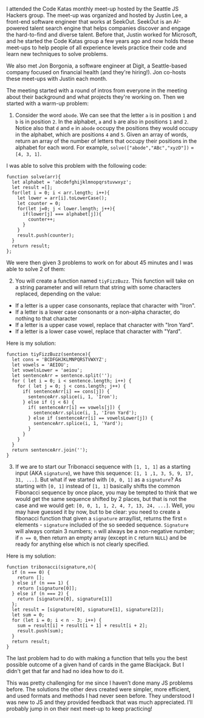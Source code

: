 I attended the Code Katas monthly meet-up hosted by the Seattle JS Hackers group. The meet-up was organized and hosted by Justin Lee, a front-end software engineer that works at SeekOut. SeekOut is an AI-powered talent search engine that helps companies discover and engage the hard-to-find and diverse talent. Before that, Justin worked for Microsoft, and he started the Code Katas group a few years ago and now holds these meet-ups to help people of all experience levels practice their code and learn new techniques to solve problems.

We also met Jon Borgonia, a software engineer at Digit, a Seattle-based company focused on financial health (and they're hiring!). Jon co-hosts these meet-ups with Justin each month.

The meeting started with a round of intros from everyone in the meeting about their background and what projects they're working on. Then we started with a warm-up problem:

1) Consider the word `abode`. We can see that the letter `a` is in position `1` and `b` is in position `2`. In the alphabet, `a` and `b` are also in positions `1` and `2`. Notice also that `d` and `e` in `abode` occupy the positions they would occupy in the alphabet, which are positions `4` and `5`. Given an array of words, return an array of the number of letters that occupy their positions in the alphabet for each word. For example, `solve(["abode","ABc","xyzD"])` = `[4, 3, 1]`.

I was able to solve this problem with the following code:

```
function solve(arr){
  let alphabet = 'abcdefghijklmnopqrstuvwxyz';
  let result =[];
  for(let i = 0; i < arr.length; i++){
    let lower = arr[i].toLowerCase();
    let counter = 0;
    for(let j=0; j < lower.length; j++){
      if(lower[j] === alphabet[j]){
        counter++;
      }
    }
    result.push(counter);
  }
  return result;
};
```

We were then given 3 problems to work on for about 45 minutes and I was able to solve 2 of them:

2) You will create a function named `tiyFizzBuzz`. This function will take on a string parameter and will return that string with some characters replaced, depending on the value:

* If a letter is a upper case consonants, replace that character with "Iron".
* If a letter is a lower case consonants or a non-alpha character, do nothing to that character
* If a letter is a upper case vowel, replace that character with "Iron Yard".
* If a letter is a lower case vowel, replace that character with "Yard".

Here is my solution:

```
function tiyFizzBuzz(sentence){
  let cons = 'BCDFGHJKLMNPQRSTVWXYZ';
  let vowels = 'AEIOU';
  let vowelsLower = 'aeiou';
  let sentenceArr = sentence.split('');
  for ( let i = 0; i < sentence.length; i++) {
    for ( let j = 0; j < cons.length; j++) {
      if( sentenceArr[i] == cons[j]) {
        sentenceArr.splice(i, 1, 'Iron');
      } else if (j < 6) {
        if( sentenceArr[i] == vowels[j]) {
          sentenceArr.splice(i, 1, 'Iron Yard');
        } else if (sentenceArr[i] == vowelsLower[j]) {
          sentenceArr.splice(i, 1, 'Yard');
        }
      }
    }
  }
  return sentenceArr.join('');
}
```

3) If we are to start our Tribonacci sequence with `[1, 1, 1]` as a starting input (AKA `signature`), we have this sequence: `[1, 1 ,1, 3, 5, 9, 17, 31, ...]`. But what if we started with `[0, 0, 1]` as a `signature`? As starting with `[0, 1]` instead of `[1, 1]` basically shifts the common Fibonacci sequence by once place, you may be tempted to think that we would get the same sequence shifted by 2 places, but that is not the case and we would get: `[0, 0, 1, 1, 2, 4, 7, 13, 24, ...]`. Well, you may have guessed it by now, but to be clear: you need to create a fibonacci function that given a `signature` array/list, returns the first `n` elements - `signature` included of the so seeded sequence. `Signature` will always contain 3 numbers; `n` will always be a non-negative number; if `n == 0`, then return an empty array (except in `C` return `NULL`) and be ready for anything else which is not clearly specified.

Here is my solution:

```
function tribonacci(signature,n){
  if (n === 0) {
    return [];
  } else if (n === 1) {
    return [signature[0]];
  } else if (n === 2) {
    return [signature[0], signature[1]]
  };
  let result = [signature[0], signature[1], signature[2]];
  let sum = 0;
  for (let i = 0; i < n - 3; i++) {
    sum = result[i] + result[i + 1] + result[i + 2];
    result.push(sum);
  }
  return result;
}
```

The last problem had to do with making a function that tells you the best possible outcome of a given hand of cards in the game Blackjack. But I didn't get that far and had no idea how to do it.

This was pretty challenging for me since I haven’t done many JS problems before. The solutions the other devs created were simpler, more efficient, and used formats and methods I had never seen before. They understood I was new to JS and they provided feedback that was much appreciated. I’ll probably jump in on their next meet-up to keep practicing!
